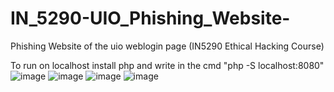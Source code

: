 # IN_5290-UIO_Phishing_Website-
Phishing Website of the uio weblogin page (IN5290 Ethical Hacking Course)

To run on localhost install php and write in the cmd  "php -S localhost:8080"
![image](https://user-images.githubusercontent.com/73791044/199062754-e3f10965-7f2d-4444-97d7-e5c717cfe1fa.png)
![image](https://user-images.githubusercontent.com/73791044/199062667-1f861920-a267-46be-b4b2-c547a00358b7.png)
![image](https://user-images.githubusercontent.com/73791044/199062573-a9981f8f-5c20-4090-868c-a4f8a9aec44f.png)
![image](https://user-images.githubusercontent.com/73791044/199062610-61145d3b-2378-496a-a95b-8b28342db4f6.png)


